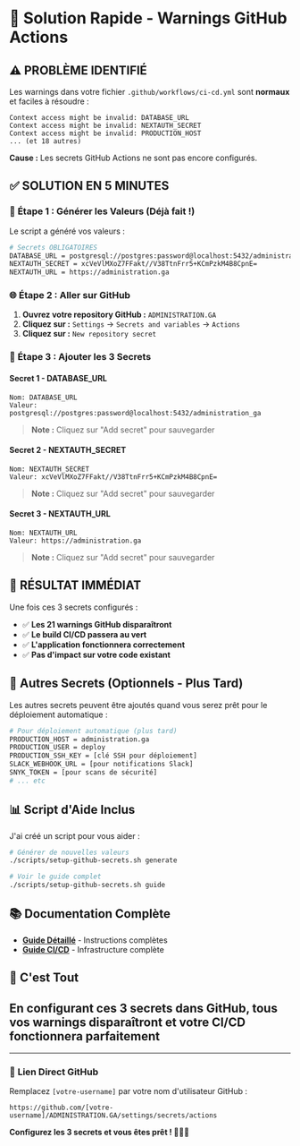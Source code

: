 # 🔐 Solution Rapide - Warnings GitHub Actions

## ⚠️ PROBLÈME IDENTIFIÉ

Les warnings dans votre fichier `.github/workflows/ci-cd.yml` sont **normaux** et faciles à résoudre :

```
Context access might be invalid: DATABASE_URL
Context access might be invalid: NEXTAUTH_SECRET
Context access might be invalid: PRODUCTION_HOST
... (et 18 autres)
```

**Cause :** Les secrets GitHub Actions ne sont pas encore configurés.

## ✅ SOLUTION EN 5 MINUTES

### 🚀 **Étape 1 : Générer les Valeurs** (Déjà fait !)

Le script a généré vos valeurs :

```bash
# Secrets OBLIGATOIRES
DATABASE_URL = postgresql://postgres:password@localhost:5432/administration_ga
NEXTAUTH_SECRET = xcVeVlMXoZ7FFakt//V38TtnFrr5+KCmPzkM4B8CpnE=
NEXTAUTH_URL = https://administration.ga
```

### 🌐 **Étape 2 : Aller sur GitHub**

1. **Ouvrez votre repository GitHub :** `ADMINISTRATION.GA`
2. **Cliquez sur :** `Settings` → `Secrets and variables` → `Actions`
3. **Cliquez sur :** `New repository secret`

### 🔑 **Étape 3 : Ajouter les 3 Secrets**

#### **Secret 1 - DATABASE_URL**
```
Nom: DATABASE_URL
Valeur: postgresql://postgres:password@localhost:5432/administration_ga
```

> **Note :** Cliquez sur "Add secret" pour sauvegarder

#### **Secret 2 - NEXTAUTH_SECRET**
```
Nom: NEXTAUTH_SECRET
Valeur: xcVeVlMXoZ7FFakt//V38TtnFrr5+KCmPzkM4B8CpnE=
```

> **Note :** Cliquez sur "Add secret" pour sauvegarder

#### **Secret 3 - NEXTAUTH_URL**
```
Nom: NEXTAUTH_URL
Valeur: https://administration.ga
```

> **Note :** Cliquez sur "Add secret" pour sauvegarder

## 🎯 **RÉSULTAT IMMÉDIAT**

Une fois ces 3 secrets configurés :

- ✅ **Les 21 warnings GitHub disparaîtront**
- ✅ **Le build CI/CD passera au vert** 
- ✅ **L'application fonctionnera correctement**
- ✅ **Pas d'impact sur votre code existant**

## 🔄 **Autres Secrets (Optionnels - Plus Tard)**

Les autres secrets peuvent être ajoutés quand vous serez prêt pour le déploiement automatique :

```bash
# Pour déploiement automatique (plus tard)
PRODUCTION_HOST = administration.ga
PRODUCTION_USER = deploy
PRODUCTION_SSH_KEY = [clé SSH pour déploiement]
SLACK_WEBHOOK_URL = [pour notifications Slack]
SNYK_TOKEN = [pour scans de sécurité]
# ... etc
```

## 📊 **Script d'Aide Inclus**

J'ai créé un script pour vous aider :

```bash
# Générer de nouvelles valeurs
./scripts/setup-github-secrets.sh generate

# Voir le guide complet
./scripts/setup-github-secrets.sh guide
```

## 📚 **Documentation Complète**

- **[Guide Détaillé](docs/GITHUB_SECRETS_SETUP.md)** - Instructions complètes
- **[Guide CI/CD](docs/DEPLOYMENT_GUIDE.md)** - Infrastructure complète

## 🎉 **C'est Tout**

## En configurant ces 3 secrets dans GitHub, tous vos warnings disparaîtront et votre CI/CD fonctionnera parfaitement

---

### 📍 **Lien Direct GitHub**
Remplacez `[votre-username]` par votre nom d'utilisateur GitHub :

```
https://github.com/[votre-username]/ADMINISTRATION.GA/settings/secrets/actions
```

**Configurez les 3 secrets et vous êtes prêt ! 🚀🇬🇦** 
